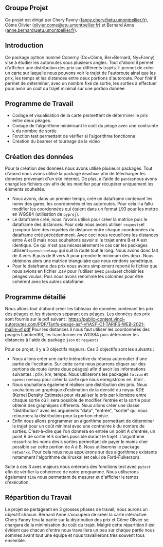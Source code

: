 ## Groupe Projet
Ce projet est dirigé par Chery Fanny (fanny.chery@etu.umontpellier.fr), Côme Olivier (olivier.come@etu.umontpellier.fr) et Bernard Anne (anne.bernard@etu.umontpellier.fr).

## Introduction
Ce package python nommé Coberny (Co=Côme, Ber=Bernard, Ny=Fanny) vise à étudier les autoroutes sous plusieurs angles. Tout d'abord il permet d'afficher une distribution des prix sur différents trajets. Il permet de créer un carte sur laquelle nous pouvons voir le trajet de l'autoroute ainsi que les prix, les temps et les distances entre deux portions d'autoroute. Pour finir il permet de déterminer, avec un nombre fixé de sortie, les sorties à effectuer pour avoir un coût du trajet minimal sur une portion donnée.

## Programme de Travail
- Codage et visualisation de la carte permettant de déterminer le prix entre deux péages. 
- Codage de l'algorithme minimisant le coût du péage avec une contrainte k du nombre de sortie 
- Fonction test permettant de vérifier si l'algorithme fonctionne
- Création du beamer et tournage de la vidéo

## Création des données
Pour la création des données nous avons utilisé plusieurs packages. Tout d'abord nous avons utilisé la package ```download``` afin de télécharger les données provenant d'un site internet. De plus, à l'aide de ```pandas```nous avons chargé les fichiers csv afin de les modifier pour récupérer uniquement les éléments souhaités. 

- Nous avons, dans un premier temps, créé un dataframe contenant les noms des gares, les coordonnées et les autoroutes. Pour cela il a fallu modifier les coordonnées qui étaient dans un format L93 pour les mettre en WGS84 (utilisation de ```pyproj```). 
- Le dataframe créé, nous l'avons utilisé pour créer la matrice puis le dataframe des distances. Pour cela nous avons utiliser ```requests```et ```json```pour faire des requêtes de distance entre chaque coordonnées du dataframe créé précédemment. Avec ceci nous recueillons les distances entre A et B mais nous souhaitons savoir si le trajet entre B et A est identique. Ce qui n'est pas nécessairement le cas car les packages utilisent ```openstreetmap``` qui suit la route tout le long. Nous avons donc fait de A vers B puis de B vers A pour prendre le minimum des deux. Nous obtenons alors une matrice triangulaire que nous rendons symétrique. 
- Pour le dataframe des prix nous avons simplement reporté le fichier que nous avions en fichier .csv pour l'utiliser avec ```pandas```et choisir les péages voulus. Puis nous avons renommé les colonnes pour être cohérent avec les autres dataframe.

## Programme détaillé
Nous allons tout d'abord créer les tableaux de données contenant les prix des péages et les distances séparant ces péages. Les données des prix sont fournis sur le pdf suivant : https://public-content.vinci-autoroutes.com/PDF/Tarifs-peage-asf-vf/ASF-C1-TARIFS-WEB-2021-maille-vf.pdf 
Pour les distances il nous faut utiliser  les coordonnées des péages Lambert93, les transformer en WGS84 puis déterminer les distances à l'aide du package ```json``` et ```requests```. 

Pour ce projet, il y a 3 objectifs majeurs. Ces 3 objectifs sont les suivants : 

- Nous allons créer une carte intéractive du réseau autoroutier d'une partie de l'occitanie. Sur cette carte nous pourrons cliquer sur des portions de route (entre deux péages) afin d'avoir les informations suivantes : prix, km, temps. Nous utiliserons les packages ```folium``` et ```openstreetmap``` pour créer la carte que nous enregistrons en .html . 
- Nous souhaitons également réaliser une distribution des prix. Nous souhaitons  un graphique d'estimation de la densité du noyau KDE (Kernel Density Estimate) pour visualiser le prix par kilomètre entre chaque sortie où il sera possible de modifier l'entrée et la sortie pour obtenir des graphiques différents. Nous allons créer une classe "distribution" avec les arguments "data", "entrée", "sortie" qui nous retournera la distribution pour la portion choisie. 
- Enfin nous allons programmer un algorithme permettant de déterminer le trajet pour un coût minimal avec une contrainte k du nombre de sorties. C'est-à-dire que l'on donnera en entrée un point A d'entrée, un point B de sortie et k sorties possible durant le trajet. L'algorithme ressortira les noms des k sorties permettant de payer le moins cher possible sur cette portion de A à B. Nous utiliserons le package ```networkx```. Pour cela nous nous appuierons sur des algorithmes existants notamment l'algorithme de Kruskal (et celui de Ford-Fulkerson).

Suite à ces 3 axes majeurs nous créerons des fonctions test avec ```pytest``` afin de vérifier la cohérence de notre programme. Nous utiliserons également ```time``` nous permettant de mesurer et d'afficher le temps d'exécution. 

## Répartition du Travail
Le projet se partageant en 3 grosses phases de travail, nous aurons un objectif chacun. Bernard Anne s'occupera de créer la carte intéractive. Chery Fanny fera la partie sur la distribution des prix et Côme Olivier se chargera de la minimisation du coût du trajet. Malgré cette répartition il est évident que chacun d'entre nous travaillera un peu sur chaque partie nous sommes avant tout une équipe et nous travaillerons très souvent tous ensemble. 
